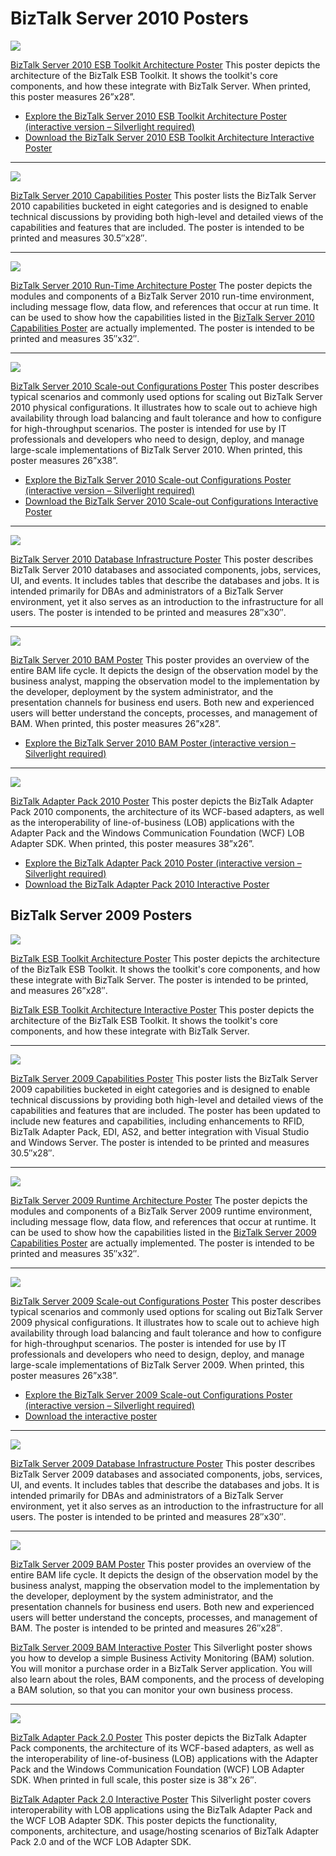 ﻿# BizTalk Server 2010 Posters

![](media/IC433496.jpg)

[BizTalk Server 2010 ESB Toolkit Architecture Poster](https://www.microsoft.com/downloads/en/details.aspx?FamilyID=a7f8b05c-d2f2-4799-b9d9-77c60887483f)
This poster depicts the architecture of the BizTalk ESB Toolkit. It shows the toolkit's core components, and how these integrate with BizTalk Server. When printed, this poster measures 26”x28”.

-   [Explore the BizTalk Server 2010 ESB Toolkit Architecture Poster (interactive version – Silverlight required)](https://www.microsoft.com/biztalk/en/us/technical-posters/esb/default.html)
-   [Download the BizTalk Server 2010 ESB Toolkit Architecture Interactive Poster](https://www.microsoft.com/downloads/en/details.aspx?FamilyID=1169a39e-a221-4aa5-a7c0-be9beb59dee4)

------------------------------------------------------------------------

![](media/IC433494.jpg)

[BizTalk Server 2010 Capabilities Poster](https://www.microsoft.com/downloads/en/details.aspx?FamilyID=9f4d8b84-816c-406b-be2a-46dcdce65d55)
This poster lists the BizTalk Server 2010 capabilities bucketed in eight categories and is designed to enable technical discussions by providing both high-level and detailed views of the capabilities and features that are included. The poster is intended to be printed and measures 30.5″x28″.

------------------------------------------------------------------------

![](media/IC433497.jpg)

[BizTalk Server 2010 Run-Time Architecture Poster](https://www.microsoft.com/downloads/en/details.aspx?FamilyID=bd8bf415-748b-4349-8221-e086e4a5ed19)
The poster depicts the modules and components of a BizTalk Server 2010 run-time environment, including message flow, data flow, and references that occur at run time. It can be used to show how the capabilities listed in the [BizTalk Server 2010 Capabilities Poster](https://www.microsoft.com/downloads/en/details.aspx?FamilyID=9f4d8b84-816c-406b-be2a-46dcdce65d55) are actually implemented. The poster is intended to be printed and measures 35″x32″.

------------------------------------------------------------------------

![](media/IC293498.jpg)

[BizTalk Server 2010 Scale-out Configurations Poster](https://www.microsoft.com/downloads/en/details.aspx?FamilyID=2b70cbfc-d158-45a6-8bbd-99782d6747dc)
This poster describes typical scenarios and commonly used options for scaling out BizTalk Server 2010 physical configurations. It illustrates how to scale out to achieve high availability through load balancing and fault tolerance and how to configure for high-throughput scenarios. The poster is intended for use by IT professionals and developers who need to design, deploy, and manage large-scale implementations of BizTalk Server 2010. When printed, this poster measures 26”x38”.

-   [Explore the BizTalk Server 2010 Scale-out Configurations Poster (interactive version – Silverlight required)](https://www.microsoft.com/biztalk/en/us/technical-posters/sl/default.html)
-   [Download the BizTalk Server 2010 Scale-out Configurations Interactive Poster](https://www.microsoft.com/downloads/en/details.aspx?FamilyID=7ef9ae69-9cc8-442a-8193-831a414dfc30)

------------------------------------------------------------------------

![](media/IC293496.jpg)

[BizTalk Server 2010 Database Infrastructure Poster](https://www.microsoft.com/downloads/en/details.aspx?FamilyID=445ff87d-8911-4267-862b-043987a6d693)
This poster describes BizTalk Server 2010 databases and associated components, jobs, services, UI, and events. It includes tables that describe the databases and jobs. It is intended primarily for DBAs and administrators of a BizTalk Server environment, yet it also serves as an introduction to the infrastructure for all users. The poster is intended to be printed and measures 28″x30″.

------------------------------------------------------------------------

![](media/IC433493.jpg)

[BizTalk Server 2010 BAM Poster](https://www.microsoft.com/downloads/en/details.aspx?FamilyID=46c20764-fae0-439d-a116-038808a0e6aa)
This poster provides an overview of the entire BAM life cycle. It depicts the design of the observation model by the business analyst, mapping the observation model to the implementation by the developer, deployment by the system administrator, and the presentation channels for business end users. Both new and experienced users will better understand the concepts, processes, and management of BAM. When printed, this poster measures 26”x28”.

-   [Explore the BizTalk Server 2010 BAM Poster (interactive version – Silverlight required)](https://www.microsoft.com/biztalk/en/us/technical-posters/bam/default.html)

------------------------------------------------------------------------

![](media/IC293494.jpg)

[BizTalk Adapter Pack 2010 Poster](https://www.microsoft.com/downloads/en/details.aspx?FamilyID=f6e049c3-0a93-4f37-a494-eaff12928865)
This poster depicts the BizTalk Adapter Pack 2010 components, the architecture of its WCF-based adapters, as well as the interoperability of line-of-business (LOB) applications with the Adapter Pack and the Windows Communication Foundation (WCF) LOB Adapter SDK. When printed, this poster measures 38”x26”.

-   [Explore the BizTalk Adapter Pack 2010 Poster (interactive version – Silverlight required)](https://www.microsoft.com/biztalk/en/us/technical-posters/adapters/default.html)
-   [Download the BizTalk Adapter Pack 2010 Interactive Poster](https://www.microsoft.com/downloads/en/details.aspx?FamilyID=a027bfff-1bc2-4022-aed1-08254f14c3ec)

## BizTalk Server 2009 Posters

![](media/IC393129.jpg)

[BizTalk ESB Toolkit Architecture Poster](https://www.microsoft.com/downloads/details.aspx?FamilyID=844322c2-7a14-4e81-8558-c7941273dd5d)
This poster depicts the architecture of the BizTalk ESB Toolkit. It shows the toolkit's core components, and how these integrate with BizTalk Server. The poster is intended to be printed, and measures 26”x28″.

[BizTalk ESB Toolkit Architecture Interactive Poster](https://www.microsoft.com/downloads/details.aspx?displaylang=en&FamilyID=ffaddb17-79f4-4a32-a6b8-002a7fe4d986)
This poster depicts the architecture of the BizTalk ESB Toolkit. It shows the toolkit's core components, and how these integrate with BizTalk Server.

------------------------------------------------------------------------

![](media/IC293493.jpg)

[BizTalk Server 2009 Capabilities Poster](https://www.microsoft.com/downloads/details.aspx?FamilyID=9cb8fa47-f8b9-4b58-a927-3430826f520c#tm)
This poster lists the BizTalk Server 2009 capabilities bucketed in eight categories and is designed to enable technical discussions by providing both high-level and detailed views of the capabilities and features that are included. The poster has been updated to include new features and capabilities, including enhancements to RFID, BizTalk Adapter Pack, EDI, AS2, and better integration with Visual Studio and Windows Server. The poster is intended to be printed and measures 30.5″x28″.

------------------------------------------------------------------------

![](media/IC293497.jpg)

[BizTalk Server 2009 Runtime Architecture Poster](https://www.microsoft.com/downloads/details.aspx?FamilyID=d022a0a4-3b27-49cf-b47c-16d8458a1be2)
The poster depicts the modules and components of a BizTalk Server 2009 runtime environment, including message flow, data flow, and references that occur at runtime. It can be used to show how the capabilities listed in the [BizTalk Server 2009 Capabilities Poster](https://www.microsoft.com/downloads/details.aspx?FamilyID=9cb8fa47-f8b9-4b58-a927-3430826f520c#tm) are actually implemented. The poster is intended to be printed and measures 35″x32″.

------------------------------------------------------------------------

![](media/IC293498.jpg)

[BizTalk Server 2009 Scale-out Configurations Poster](https://www.microsoft.com/downloads/details.aspx?FamilyID=DBBE85C5-4DD4-4B28-B2F1-6197980FD149)
This poster describes typical scenarios and commonly used options for scaling out BizTalk Server 2009 physical configurations. It illustrates how to scale out to achieve high availability through load balancing and fault tolerance and how to configure for high-throughput scenarios. The poster is intended for use by IT professionals and developers who need to design, deploy, and manage large-scale implementations of BizTalk Server 2009. When printed, this poster measures 26”x38”.

-   [Explore the BizTalk Server 2009 Scale-out Configurations Poster (interactive version – Silverlight required)](https://www.microsoft.com/biztalk/en/us/technical-posters/sl/default.html)
-   [Download the interactive poster](https://www.microsoft.com/downloads/details.aspx?FamilyID=DBBE85C5-4DD4-4B28-B2F1-6197980FD149)

------------------------------------------------------------------------

![](media/IC293496.jpg)

[BizTalk Server 2009 Database Infrastructure Poster](https://www.microsoft.com/downloads/details.aspx?FamilyID=2E322206-03CF-47BA-BDB0-F96770F889ED)
This poster describes BizTalk Server 2009 databases and associated components, jobs, services, UI, and events. It includes tables that describe the databases and jobs. It is intended primarily for DBAs and administrators of a BizTalk Server environment, yet it also serves as an introduction to the infrastructure for all users. The poster is intended to be printed and measures 28″x30″.

------------------------------------------------------------------------

![](media/IC293495.jpg)

[BizTalk Server 2009 BAM Poster](https://www.microsoft.com/downloads/details.aspx?FamilyID=193CD7A4-E271-46BB-B4EE-8434DFA779A0)
This poster provides an overview of the entire BAM life cycle. It depicts the design of the observation model by the business analyst, mapping the observation model to the implementation by the developer, deployment by the system administrator, and the presentation channels for business end users. Both new and experienced users will better understand the concepts, processes, and management of BAM. The poster is intended to be printed and measures 26″x28″.

[BizTalk Server 2009 BAM Interactive Poster](https://www.microsoft.com/downloads/details.aspx?FamilyID=aab8e364-f24e-4935-a701-f4726f8055f1)
This Silverlight poster shows you how to develop a simple Business Activity Monitoring (BAM) solution. You will monitor a purchase order in a BizTalk Server application. You will also learn about the roles, BAM components, and the process of developing a BAM solution, so that you can monitor your own business process.

------------------------------------------------------------------------

![](media/IC293494.jpg)

[BizTalk Adapter Pack 2.0 Poster](https://www.microsoft.com/downloads/details.aspx?displaylang=en&FamilyID=4a7e28b9-9f4b-4989-a35a-247f379f2142)
This poster depicts the BizTalk Adapter Pack components, the architecture of its WCF-based adapters, as well as the interoperability of line-of-business (LOB) applications with the Adapter Pack and the Windows Communication Foundation (WCF) LOB Adapter SDK. When printed in full scale, this poster size is 38″x 26″.

[BizTalk Adapter Pack 2.0 Interactive Poster](https://www.microsoft.com/downloads/details.aspx?FamilyID=e0b11f69-657a-4cae-9838-ccf96b15d3ec)
This Silverlight poster covers interoperability with LOB applications using the BizTalk Adapter Pack and the WCF LOB Adapter SDK. This poster depicts the functionality, components, architecture, and usage/hosting scenarios of BizTalk Adapter Pack 2.0 and of the WCF LOB Adapter SDK.
